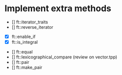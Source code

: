 # Implement extra methods

- [] ft::iterator_traits
- [] ft::reverse_iterator
- [x] ft::enable_if
- [x] ft::is_integral
- [] ft::equal
- [] ft::lexicographical_compare (review on vector.tpp)
- [] ft::pair
- [] ft::make_pair
